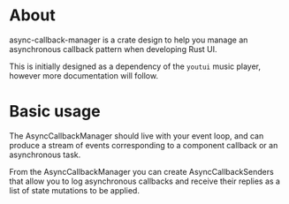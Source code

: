 # About
async-callback-manager is a crate design to help you manage an asynchronous callback pattern when developing Rust UI.

This is initially designed as a dependency of the `youtui` music player, however more documentation will follow.
# Basic usage

The AsyncCallbackManager should live with your event loop, and can produce a stream of events corresponding to a component callback or an asynchronous task.

From the AsyncCallbackManager you can create AsyncCallbackSenders that allow you to log asynchronous callbacks and receive their replies as a list of state mutations to be applied.
